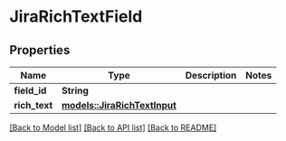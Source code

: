 # JiraRichTextField

## Properties

Name | Type | Description | Notes
------------ | ------------- | ------------- | -------------
**field_id** | **String** |  | 
**rich_text** | [**models::JiraRichTextInput**](JiraRichTextInput.md) |  | 

[[Back to Model list]](../README.md#documentation-for-models) [[Back to API list]](../README.md#documentation-for-api-endpoints) [[Back to README]](../README.md)


